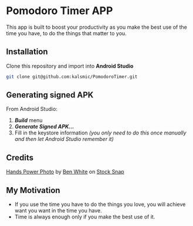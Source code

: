 # Pomodoro Timer APP

This app is built to boost your productivity as you make the best use of the time you have, to do the things that matter to you.

## Installation
Clone this repository and import into **Android Studio**
```bash
git clone git@github.com:kalsmic/PomodoroTimer.git
```

## Generating signed APK
From Android Studio:
1. ***Build*** menu
2. ***Generate Signed APK...***
3. Fill in the keystore information *(you only need to do this once manually and then let Android Studio remember it)*

## Credits
[Hands Power Photo](https://stocksnap.io/photo/hands-power-XG0J32JHTM) by [Ben White](https://stocksnap.io/author/34619) on [Stock Snap](https://stocksnap.io)

## My Motivation
- If you use the time you have to do the things you love, you will achieve want you want in the time you have.
- Time is always enough only if you make the best use of it.